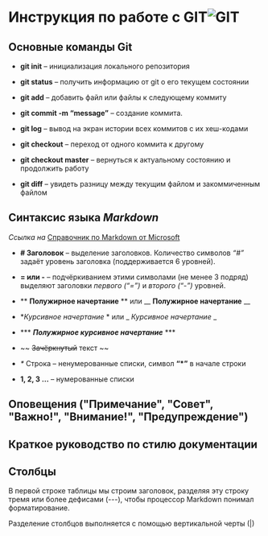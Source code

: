 # Инструкция по работе с GIT![GIT](tl1hxlu6ufwx0kbhpzim.webp) 
## Основные команды Git ##

* **git init** – инициализация локального репозитория

* **git status** – получить информацию от git о его текущем состоянии

* **git add** – добавить файл или файлы к следующему коммиту

* **git commit -m “message”** – создание коммита.

* **git log** – вывод на экран истории всех коммитов с их хеш-кодами

* **git checkout** – переход от одного коммита к другому

* **git checkout master** – вернуться к актуальному состоянию и продолжить работу

* **git diff** – увидеть разницу между текущим файлом и закоммиченным файлом

## Синтаксис языка ***Markdown*** ## 

*Ссылка на*
 [Справочник по Markdown от Microsoft](https://docs.microsoft.com/ru-ru/contribute/markdown-reference) 

* **# Заголовок** – выделение заголовков. Количество символов *“#”* задаёт уровень заголовка  (поддерживается 6 уровней).

* **= или -** – подчёркиванием этими символами (не менее 3 подряд) выделяют заголовки  *первого (“=”)* и *второго (“-”)* уровней.

*  ** **Полужирное начертание** ** или __ __Полужирное начертание__ __

*   **Курсивное начертание* * или _ _Курсивное начертание_ _

* *** ***Полужирное курсивное начертание*** ***

* ~~ ~~Зачёркнутый~~ текст ~~

*  _*_  Строка – ненумерованные списки, символ **“*”** в начале строки

* **1, 2, 3 …** – нумерованные списки

## Оповещения ("Примечание", "Совет", "Важно!", "Внимание!", "Предупреждение")

## Краткое руководство по стилю документации

## Столбцы
В первой строке таблицы мы строим заголовок, разделяя эту строку тремя или более дефисами (---), чтобы процессор Markdown понимал форматирование.

Разделение столбцов выполняется с помощью вертикальной черты (|)